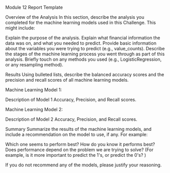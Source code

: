 Module 12 Report Template

Overview of the Analysis
In this section, describe the analysis you completed for the machine learning models used in this Challenge. This might include:

Explain the purpose of the analysis.
Explain what financial information the data was on, and what you needed to predict.
Provide basic information about the variables you were trying to predict (e.g., value_counts).
Describe the stages of the machine learning process you went through as part of this analysis.
Briefly touch on any methods you used (e.g., LogisticRegression, or any resampling method).


Results
Using bulleted lists, describe the balanced accuracy scores and the precision and recall scores of all machine learning models.


Machine Learning Model 1:

Description of Model 1 Accuracy, Precision, and Recall scores.



Machine Learning Model 2:

Description of Model 2 Accuracy, Precision, and Recall scores.




Summary
Summarize the results of the machine learning models, and include a recommendation on the model to use, if any. For example:

Which one seems to perform best? How do you know it performs best?
Does performance depend on the problem we are trying to solve? (For example, is it more important to predict the 1's, or predict the 0's? )

If you do not recommend any of the models, please justify your reasoning.